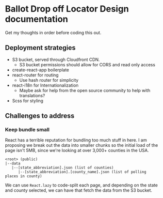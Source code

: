 Ballot Drop off Locator Design documentation
============================================

Get my thoughts in order before coding this out.

## Deployment strategies

* S3 bucket, served through Cloudfront CDN.
  * S3 bucket permissions should allow for CORS and read only access
* create-react-app boilerplate
* react-router for routing
  * Use hash router for simplicity
* react-i18n for Internationalization
  * Maybe ask for help from the open source community to help with translations?
* Scss for styling


## Challenges to address

### Keep bundle small

React has a terrible reputation for bundling too much stuff in here. I am proposing we break out the data into smaller chunks so the initial load of the page isn't 5MB, since we're looking at over 3,000+ counties in the USA.

```
<root> (public)
|--data
   |--[state_abbreviation].json (list of counties)
      |--[state_abbreviation].[county_name].json (list of polling places in county)
```

We can use `React.lazy` to code-split each page, and depending on the state and county selected, we can have that fetch the data from the S3 bucket.